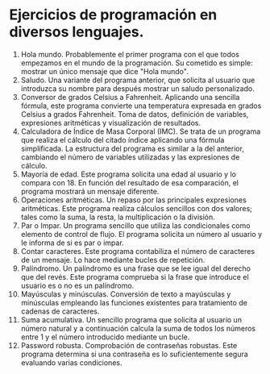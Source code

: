 # Ejercicios de programación en diversos lenguajes.

1. Hola mundo. Probablemente el primer programa con el que todos empezamos en el mundo de la programación. Su cometido es simple: mostrar un único mensaje que dice "Hola mundo".
2. Saludo. Una variante del programa anterior, que solicita al usuario que introduzca su nombre para después mostrar un saludo personalizado.
3. Conversor de grados Celsius a Fahrenheit. Aplicando una sencilla fórmula, este programa convierte una temperatura expresada en grados Celsius a grados Fahrenheit. Toma de datos, definición de variables, expresiones aritméticas y visualización de resultados.
4. Calculadora de Índice de Masa Corporal (IMC). Se trata de un programa que realiza el cálculo del citado índice aplicando una fórmula simplificada. La estructura del programa es similar a la del anterior, cambiando el número de variables utilizadas y las expresiones de cálculo.
5. Mayoría de edad. Este programa solicita una edad al usuario y lo compara con 18. En función del resultado de esa comparación, el programa mostrará un mensaje diferente.
6. Operaciones aritméticas. Un repaso por las principales expresiones aritméticas. Este programa realiza cálculos sencillos con dos valores; tales como la suma, la resta, la multiplicación o la división.
7. Par o Impar. Un programa sencillo que utiliza las condicionales como elemento de control de flujo. El programa solicita un número al usuario y le informa de si es par o impar.
8. Contar caracteres. Este programa contabiliza el número de caracteres de un mensaje. Lo hace mediante bucles de repetición.
9. Palíndromo. Un palíndromo es una frase que se lee igual del derecho que del revés. Este programa comprueba si la frase que introduce el usuario es o no es un palíndromo.
10. Mayúsculas y minúsculas. Conversión de texto a mayúsculas y minúsculas empleando las funciones existentes para tratamiento de cadenas de caracteres.
11. Suma acumulativa. Un sencillo programa que solicita al usuario un número natural y a continuación calcula la suma de todos los números entre 1 y el número introducido mediante un bucle.
12. Password robusta. Comprobación de contraseñas robustas. Este programa determina si una contraseña es lo suficientemente segura evaluando varias condiciones.